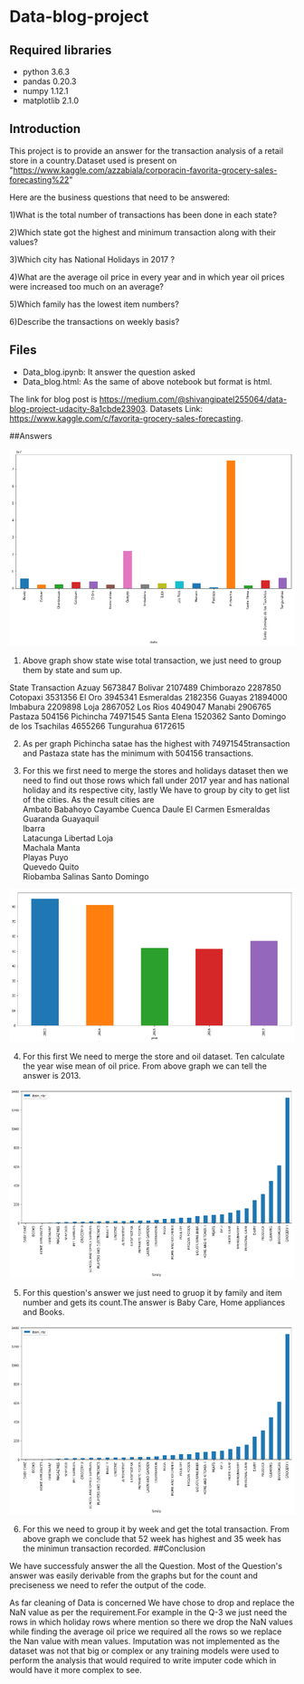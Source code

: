 # Data-blog-project

## Required libraries

- python 3.6.3
- pandas 0.20.3
- numpy 1.12.1
- matplotlib 2.1.0

## Introduction

This project is to provide an answer for the transaction analysis of a retail store in a country.Dataset used is present on "https://www.kaggle.com/azzabiala/corporacin-favorita-grocery-sales-forecasting%22"

Here are the business questions that need to be answered:

1)What is the total number of transactions has been done in each state?

2)Which state got the highest and minimum transaction along with their values?

3)Which city has National Holidays in 2017 ?

4)What are the average oil price in every year and in which year oil prices were increased too much on an average?

5)Which family has the lowest item numbers?

6)Describe the transactions on weekly basis?

## Files

- Data_blog.ipynb: It answer the question asked
- Data_blog.html: As the same of above notebook but format is html.

The link for blog post is https://medium.com/@shivangipatel255064/data-blog-project-udacity-8a1cbde23903. Datasets Link: https://www.kaggle.com/c/favorita-grocery-sales-forecasting.

##Answers

![alt text](https://github.com/Shivwinx100/Data-blog-project/blob/master/pic1.png)

1) Above graph show state wise total transaction, we just need to group them by state and sum up.


State                           Transaction
Azuay                              	5673847
Bolivar                           	2107489
Chimborazo	                        2287850
Cotopaxi                           	3531356
El Oro	                            3945341
Esmeraldas                        	2182356
Guayas	                            21894000
Imbabura	                          2209898
Loja	                              2867052
Los Rios                            4049047
Manabi                            	2906765
Pastaza                            	504156
Pichincha                         	74971545
Santa Elena	                        1520362
Santo Domingo de los Tsachilas  	  4655266
Tungurahua	                        6172615

2) As per graph Pichincha satae has the highest with 74971545transaction and Pastaza state has the minimum with 504156 transactions.

3) For this we first need to merge the stores and holidays dataset then we need to find out those rows which fall under 2017 year and   has national holiday and its respective city, lastly We have to group by city to get list of the cities. As the result cities are 		
Ambato
Babahoyo
Cayambe
Cuenca
Daule
El Carmen
Esmeraldas
Guaranda
Guayaquil	
Ibarra	
Latacunga
Libertad
Loja	
Machala	
Manta	
Playas
Puyo	
Quevedo
Quito	
Riobamba
Salinas	
Santo Domingo

![alt text](https://github.com/Shivwinx100/Data-blog-project/blob/master/pic2.png)

4) For this first We need to merge the store and oil dataset. Ten calculate the year wise mean of oil price. From above graph we can tell the answer is 2013.

![alt text](https://github.com/Shivwinx100/Data-blog-project/blob/master/pic3.png)

5) For this question's answer we just need to gruop it by family and item number and gets its count.The answer is Baby Care, Home appliances and Books.

![alt text](https://github.com/Shivwinx100/Data-blog-project/blob/master/pic3.png)

6) For this we need to group it by week and get the total transaction. From above graph we conclude that 52 week has highest and 35 week has the minimun transaction recorded.
##Conclusion

We have successfuly answer the all the Question. Most of the Question's answer was easily derivable from the graphs but for the count and preciseness we need to refer the output of the code.

As far cleaning of Data is concerned We have chose to drop and replace the NaN value as per the requirement.For example in the Q-3 we just need the rows in which holiday rows where mention so there we drop the NaN values while finding the average oil price we required all the rows so we replace the Nan value with mean values. Imputation was not implemented as the dataset was not that big or complex or any training models were used to perform the analysis that would required to write imputer code which in would have it more complex to see.
